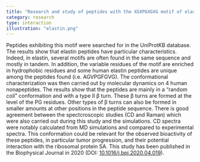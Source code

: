 ```yaml
---
title: "Research and study of peptides with the XGXPGXGXG motif of elastin"
category: research
type: interaction
illustration: "elastin.png"
---
```


<p>Peptides exhibiting this motif were searched for in the UniProtKB database. The results show that elastin peptides have particular 
characteristics. Indeed, in elastin, several motifs are often found in the same sequence and mostly in tandem. 
In addition, the variable residues of the motif are enriched in hydrophobic residues and some human elastin peptides are unique among the 
peptides found (i.e. AGVPGFGVG). The conformational characterization was then carried out by molecular dynamics on 4 human 
nonapeptides. The results show that the peptides are mainly in a “random coil” conformation and with a type II β turn. These β turns 
are formed at the level of the PG residues. Other types of β turns can also be formed in 
smaller amounts at other positions in the peptide sequence. There is good agreement between the spectcroscopic studies (CD and Raman) which 
were also carried out during this study and the simulations. CD spectra were notably calculated from MD simulations and 
compared to experimental spectra. This conformation could be relevant for the observed bioactivity of these peptides, in particular tumor 
progression, and their potential interaction with the ribosomal protein SA. This study has been published in the Biophysical 
Journal in 2020 (DOI: <a href="http://dx.doi.org/10.1016/j.bpj.2020.04.019" class="text-success" target="_blank">10.1016/j.bpj.2020.04.019</a>).</p>


